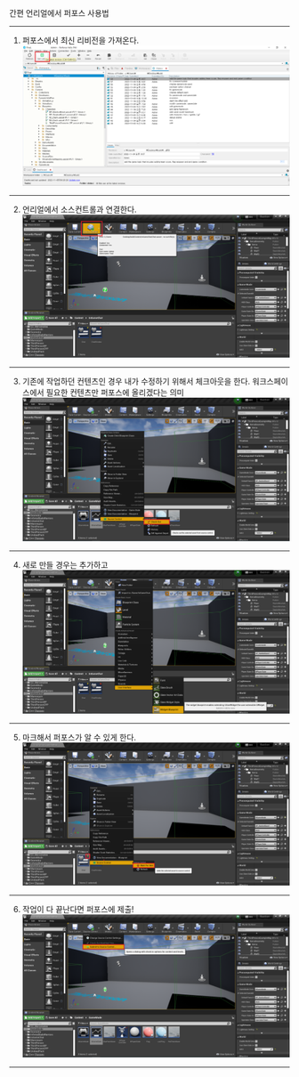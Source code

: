 간편 언리얼에서 퍼포스 사용법
******
1. 퍼포스에서 최신 리비전을 가져온다.
![](./images/GetLatest.png)
***
2. 언리얼에서 소스컨트롤과 연결한다.
![](./images/ConnectSourceControl.png)
***
3. 기존에 작업하던 컨텐츠인 경우 내가 수정하기 위해서 체크아웃을 한다. 워크스페이스에서 필요한 컨텐츠만 퍼포스에 올리겠다는 의미
![](./images/OldContent.png)
***
4. 새로 만들 경우는 추가하고
![](./images/NewContent.png)
***
5. 마크해서 퍼포스가 알 수 있게 한다.
![](./images/MarkForAdd.png)
***
6. 작업이 다 끝난다면 퍼포스에 제출!
![](./images/SubmitLast.png)
***